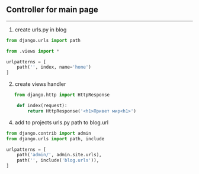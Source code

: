 ## Controller for main page

---
1. create urls.py in blog

```python
from django.urls import path

from .views import *

urlpatterns = [
    path('', index, name='home')
]
```
2. create views handler

```python
   from django.http import HttpResponse

    def index(request):
        return HttpResponse('<h1>Привет мир<h1>')
```
4. add to projects urls.py path to blog.url

```python
from django.contrib import admin
from django.urls import path, include

urlpatterns = [
    path('admin/', admin.site.urls),
    path('', include('blog.urls')),
]
```